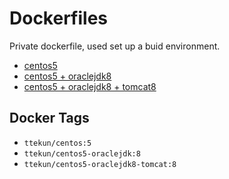 # Dockerfiles

Private dockerfile, used set up a buid environment.

* [centos5](centos5)
* [centos5 + oraclejdk8](centos5/oraclejdk8)
* [centos5 + oraclejdk8 + tomcat8](centos5/tomcat8)

## Docker Tags
* `ttekun/centos:5`
* `ttekun/centos5-oraclejdk:8`
* `ttekun/centos5-oraclejdk8-tomcat:8`